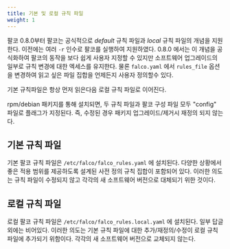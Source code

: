 ```yaml
---
title: 기본 및 로컬 규칙 파일
weight: 1
---
```


팔코 0.8.0부터 팔코는 공식적으로 _default_ 규칙 파일과 _local_ 규칙 파일의 개념을 지원한다.
이전에는 여러 `-r` 인수로 팔코를 실행하여 지원하였다.
0.8.0 에서는 이 개념을 공식화하여 팔코의 동작을 보다 쉽게 사용자 지정할 수 있지만 소프트웨어 업그레이드의 일부로 규칙 변경에 대한 엑세스를 유지한다.
물론 `falco.yaml` 에서 `rules_file` 옵션을 변경하여 읽고 싶은 파일 집합을 언제든지 사용자 정의할수 있다.

기본 규칙파일은 항상 먼저 읽은다음 로컬 규칙 파일로 이어진다.

rpm/debian 패키지를 통해 설치되면, 두 규칙 파일과 팔코 구성 파일 모두 "config" 파일로 플래그가 지정된다. 
즉, 수정된 경우 패키지 업그레이드/제거시 재정의 되지 않는다.

## 기본 규칙 파일

기본 팔코 규칙 파일은 `/etc/falco/falco_rules.yaml` 에 설치된다.
다양한 상황에서 좋은 적용 범위를 제공하도록 설계된 사전 정의 규칙 집합이 포함되어 있다.
이러한 의도는 규칙 파일이 수정되지 않고 각각의 새 소프트웨어 버전으로 대체되기 위한 것이다.

## 로컬 규칙 파일

로컬 팔코 규칙 파일은 `/etc/falco/falco_rules.local.yaml` 에 설치된다.
일부 답글 외에는 비어있다.
이러한 의도는 기본 규칙 파일에 대한 추가/재정의/수정이 로컬 규칙파일에 추가되기 위함이다.
각각의 새 소프트웨어 버전으로 교체되지 않는다.
